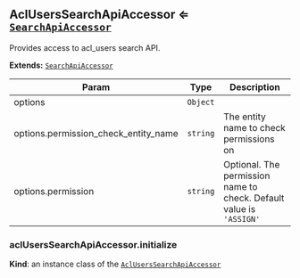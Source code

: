 <a name="module_AclUsersSearchApiAccessor"></a>
## AclUsersSearchApiAccessor ⇐ <code>[SearchApiAccessor](../../../../UIBundle/Resources/doc/reference/client-side/search-api-accessor.md)</code>
Provides access to acl_users search API.

**Extends:** <code>[SearchApiAccessor](../../../../UIBundle/Resources/doc/reference/client-side/search-api-accessor.md)</code>  

| Param | Type | Description |
| --- | --- | --- |
| options | <code>Object</code> |  |
| options.permission_check_entity_name | <code>string</code> | The entity name to check permissions on |
| options.permission | <code>string</code> | Optional. The permission name to check. Default value is `'ASSIGN'` |

<a name="module_AclUsersSearchApiAccessor#initialize"></a>
### aclUsersSearchApiAccessor.initialize
**Kind**: an instance class of the <code>[AclUsersSearchApiAccessor](#module_AclUsersSearchApiAccessor)</code>  
